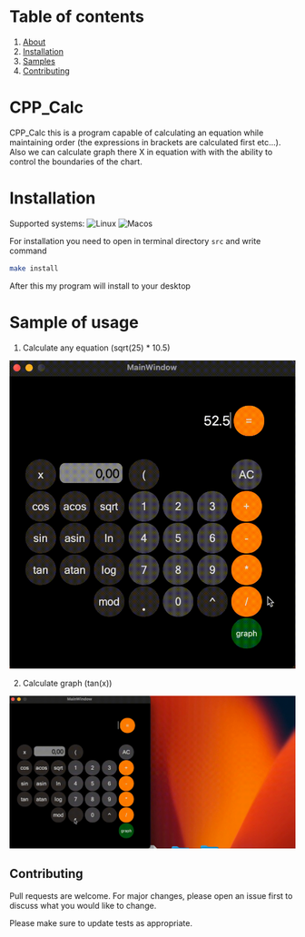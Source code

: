 # Table of contents


1. [About](#CPP_Calc)
2. [Installation](#installation)
3. [Samples](#sample-of-usage)
4. [Contributing](#contributing)


# CPP_Calc

CPP_Calc this is a program capable of calculating an equation while maintaining order (the expressions in brackets are calculated first etc...). Also we can calculate graph there X in equation with with the ability to control the boundaries of the chart.


# Installation

Supported systems:
![Linux](https://camo.githubusercontent.com/137ec190ec7cf120cd4184f04474d452f6d475575dfc7fdf79fc1ed51022857c/68747470733a2f2f696d672e736869656c64732e696f2f7374617469632f76313f7374796c653d666f722d7468652d6261646765266d6573736167653d4c696e757826636f6c6f723d323232323232266c6f676f3d4c696e7578266c6f676f436f6c6f723d464343363234266c6162656c3d) 
![Macos](https://camo.githubusercontent.com/2dbf48f1d4f42b9fb505af7afad8b6012f64d04219793309f814d59a33cab631/68747470733a2f2f696d672e736869656c64732e696f2f7374617469632f76313f7374796c653d666f722d7468652d6261646765266d6573736167653d6d61634f5326636f6c6f723d303030303030266c6f676f3d6d61634f53266c6f676f436f6c6f723d464646464646266c6162656c3d)

For installation you need to open in terminal directory `src` and write command

```bash
make install
```

After this my program will install to your desktop

# Sample of usage

1. Calculate any equation (sqrt(25) * 10.5)

![](pics/first_sample_out.gif)

2. Calculate graph (tan(x))

![](pics/SecondSample_out.gif)

## Contributing

Pull requests are welcome. For major changes, please open an issue first
to discuss what you would like to change.

Please make sure to update tests as appropriate.